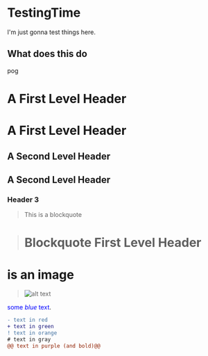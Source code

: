 # TestingTime
I'm just gonna test things here.

## What does this do
pog

A First Level Header
====================


# A First Level Header
A Second Level Header
---------------------
## A Second Level Header

### Header 3

> This is a blockquote

> # Blockquote First Level Header
# is an image
> ![alt text](https://static.wikia.nocookie.net/bigmancallum/images/2/28/CallumLookingGood.png/revision/latest/scale-to-width-down/545?cb=20201227004709 "That's me")

<span style="color:blue">some *blue* text</span>.

```diff
- text in red
+ text in green
! text in orange
# text in gray
@@ text in purple (and bold)@@
```
